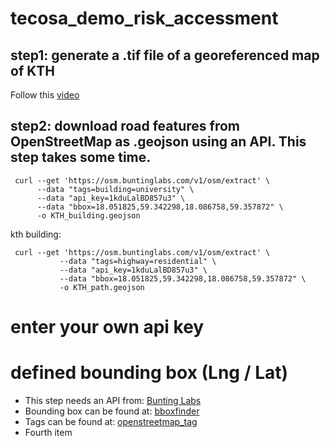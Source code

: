 # tecosa_demo_risk_accessment

## step1: generate a .tif file of a georeferenced map of KTH
Follow this [video](https://www.youtube.com/watch?v=RjkZgE_WVBk)

## step2: download road features from OpenStreetMap as .geojson using an API. This step takes some time.
     curl --get 'https://osm.buntinglabs.com/v1/osm/extract' \
          --data "tags=building=university" \
          --data "api_key=1kduLalBD857u3" \
          --data "bbox=18.051825,59.342298,18.086758,59.357872" \
          -o KTH_building.geojson

kth building:

     curl --get 'https://osm.buntinglabs.com/v1/osm/extract' \
               --data "tags=highway=residential" \
               --data "api_key=1kduLalBD857u3" \
               --data "bbox=18.051825,59.342298,18.086758,59.357872" \
               -o KTH_path.geojson
 # enter your own api key
  # defined bounding box (Lng / Lat)
<ul>
  <li>This step needs an API from: <a href="https://buntinglabs.com/solutions/openstreetmap-extracts">Bunting Labs</a></li>
  <li>Bounding box can be found at: <a href="http://bboxfinder.com/">bboxfinder</a></li>
  <li>Tags can be found at: <a href="https://taginfo.openstreetmap.org/">openstreetmap_tag</a></li>
  <li>Fourth item</li>
</ul>
